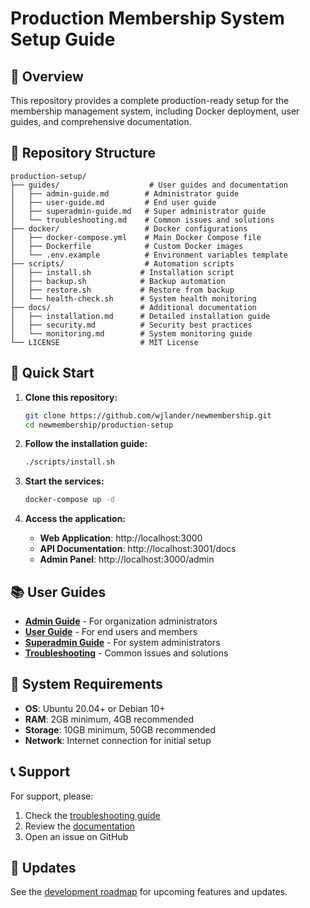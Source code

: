 # Production Membership System Setup Guide

## 🎯 Overview

This repository provides a complete production-ready setup for the membership management system, including Docker deployment, user guides, and comprehensive documentation.

## 📁 Repository Structure

```
production-setup/
├── guides/                    # User guides and documentation
│   ├── admin-guide.md        # Administrator guide
│   ├── user-guide.md         # End user guide
│   ├── superadmin-guide.md   # Super administrator guide
│   └── troubleshooting.md    # Common issues and solutions
├── docker/                   # Docker configurations
│   ├── docker-compose.yml    # Main Docker Compose file
│   ├── Dockerfile            # Custom Docker images
│   └── .env.example          # Environment variables template
├── scripts/                  # Automation scripts
│   ├── install.sh           # Installation script
│   ├── backup.sh            # Backup automation
│   ├── restore.sh           # Restore from backup
│   └── health-check.sh      # System health monitoring
├── docs/                    # Additional documentation
│   ├── installation.md      # Detailed installation guide
│   ├── security.md          # Security best practices
│   └── monitoring.md        # System monitoring guide
└── LICENSE                  # MIT License
```

## 🚀 Quick Start

1. **Clone this repository:**
   ```bash
   git clone https://github.com/wjlander/newmembership.git
   cd newmembership/production-setup
   ```

2. **Follow the installation guide:**
   ```bash
   ./scripts/install.sh
   ```

3. **Start the services:**
   ```bash
   docker-compose up -d
   ```

4. **Access the application:**
   - **Web Application**: http://localhost:3000
   - **API Documentation**: http://localhost:3001/docs
   - **Admin Panel**: http://localhost:3000/admin

## 📚 User Guides

- **[Admin Guide](guides/admin-guide.md)** - For organization administrators
- **[User Guide](guides/user-guide.md)** - For end users and members
- **[Superadmin Guide](guides/superadmin-guide.md)** - For system administrators
- **[Troubleshooting](guides/troubleshooting.md)** - Common issues and solutions

## 🔧 System Requirements

- **OS**: Ubuntu 20.04+ or Debian 10+
- **RAM**: 2GB minimum, 4GB recommended
- **Storage**: 10GB minimum, 50GB recommended
- **Network**: Internet connection for initial setup

## 📞 Support

For support, please:
1. Check the [troubleshooting guide](guides/troubleshooting.md)
2. Review the [documentation](docs/)
3. Open an issue on GitHub

## 🔄 Updates

See the [development roadmap](ROADMAP.md) for upcoming features and updates.